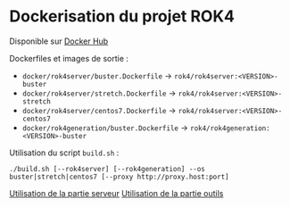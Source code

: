 # Dockerisation du projet ROK4

Disponible sur [Docker Hub](https://hub.docker.com/u/rok4)

Dockerfiles et images de sortie :
* `docker/rok4server/buster.Dockerfile` -> `rok4/rok4server:<VERSION>-buster`
* `docker/rok4server/stretch.Dockerfile` -> `rok4/rok4server:<VERSION>-stretch`
* `docker/rok4server/centos7.Dockerfile` -> `rok4/rok4server:<VERSION>-centos7`
* `docker/rok4generation/buster.Dockerfile` -> `rok4/rok4generation:<VERSION>-buster`

Utilisation du script `build.sh` :
```
./build.sh [--rok4server] [--rok4generation] --os buster|stretch|centos7 [--proxy http://proxy.host:port]
```

[Utilisation de la partie serveur](./rok4server/README.md)
[Utilisation de la partie outils](./rok4generation/README.md)